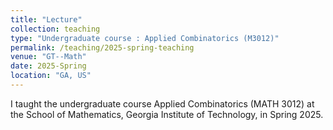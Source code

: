 ```yaml
---
title: "Lecture"
collection: teaching
type: "Undergraduate course : Applied Combinatorics (M3012)"
permalink: /teaching/2025-spring-teaching
venue: "GT--Math"
date: 2025-Spring
location: "GA, US"
---
```


I taught the undergraduate course Applied Combinatorics (MATH 3012) at the School of Mathematics, Georgia Institute of Technology, in Spring 2025.
